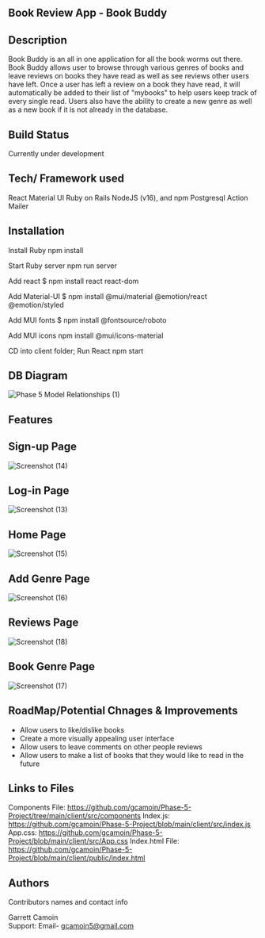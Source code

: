 ## Book Review App - Book Buddy


## Description
Book Buddy is an all in one application for all the book worms out there. Book Buddy allows user to browse through
various genres of books and leave reviews on books they have read as well as see reviews other users have left.
Once a user has left a review on a book they have read, it will automatically be added to their list of "mybooks" to help users
keep track of every single read. Users also have the ability to create a new genre as well as a new book if it is not already in the 
database.

## Build Status
Currently under development


## Tech/ Framework used
React
Material UI
Ruby on Rails
NodeJS (v16), and npm
Postgresql
Action Mailer

## Installation
Install Ruby npm install

Start Ruby server npm run server

Add react $ npm install react react-dom

Add Material-UI $ npm install @mui/material @emotion/react @emotion/styled

Add MUI fonts $ npm install @fontsource/roboto

Add MUI icons npm install @mui/icons-material

CD into client folder; Run React npm start

## DB Diagram 
![Phase 5 Model Relationships (1)](https://github.com/gcamoin/Phase-5-Project/assets/117125009/6bf46073-fef5-4939-b762-1e8ef7c5b239)

## Features

## Sign-up Page
![Screenshot (14)](https://github.com/gcamoin/Phase-5-Project/assets/117125009/02e0f6dc-f755-4e2a-bbee-f6751cebdab8)

## Log-in Page 
![Screenshot (13)](https://github.com/gcamoin/Phase-5-Project/assets/117125009/9361c33c-3844-4a07-8259-5149a14f90b0)

## Home Page 
![Screenshot (15)](https://github.com/gcamoin/Phase-5-Project/assets/117125009/1ece3957-9e12-4138-9fa2-ad7b8d94e80f)

## Add Genre Page
![Screenshot (16)](https://github.com/gcamoin/Phase-5-Project/assets/117125009/0efa2d9e-6800-49e4-81b8-3aedf8d47459)

## Reviews Page
![Screenshot (18)](https://github.com/gcamoin/Phase-5-Project/assets/117125009/70d0defd-f7bf-40c3-bd52-093aba6e3823)

## Book Genre Page
![Screenshot (17)](https://github.com/gcamoin/Phase-5-Project/assets/117125009/ebe6f101-642b-4502-9692-62c1462039c7)

## RoadMap/Potential Chnages & Improvements
- Allow users to like/dislike books
- Create a more visually appealing user interface
- Allow users to leave comments on other people reviews
- Allow users to make a list of books that they would like to read in the future

## Links to Files
Components File: https://github.com/gcamoin/Phase-5-Project/tree/main/client/src/components
Index.js: https://github.com/gcamoin/Phase-5-Project/blob/main/client/src/index.js
App.css: https://github.com/gcamoin/Phase-5-Project/blob/main/client/src/App.css
Index.html File: https://github.com/gcamoin/Phase-5-Project/blob/main/client/public/index.html


## Authors

Contributors names and contact info

 Garrett Camoin  
Support: Email- gcamoin5@gmail.com


